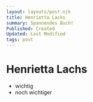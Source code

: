 ```yaml
---
layout: layouts/post.njk
title: Henrietta Lacks
summary: Spannendes Buch!
Published: Created
Updated: Last Modified
tags: post
---
```


# Henrietta Lachs

- wichtig
- noch wichtiger
